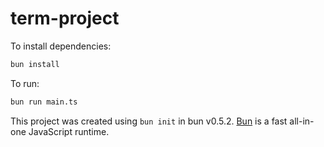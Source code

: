 # term-project

To install dependencies:

```bash
bun install
```

To run:

```bash
bun run main.ts
```

This project was created using `bun init` in bun v0.5.2. [Bun](https://bun.sh) is a fast all-in-one JavaScript runtime.
